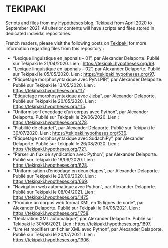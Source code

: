 # TEKIPAKI

Scripts and files from [my Hypotheses blog, Tekipaki](https://tekipaki.hypotheses.org/) from April 2020 to September 2021.
All ulterior contents will have scripts and files stored in dedicated individal repositories.

French readers, please visit the following posts on [Tekipaki](https://tekipaki.hypotheses.org/) for more information regarding files from this repository :

* “Lexique linguistique en japonais – 01”, par Alexander Delaporte. Publié sur Tekipaki le 21/04/2020. Lien : https://tekipaki.hypotheses.org/69.
* “Lexique linguistique en japonais – 02”, par Alexander Delaporte. Publié sur Tekipaki le 05/05/2020. Lien : https://tekipaki.hypotheses.org/97.
* “Étiquetage morphosyntaxique avec PyNLPIR”, par Alexander Delaporte. Publié sur Tekipaki le 13/05/2020. Lien : https://tekipaki.hypotheses.org/117.
* “Étiquetage morphosyntaxique avec Jieba”, par Alexander Delaporte. Publié sur Tekipaki le 20/05/2020. Lien : https://tekipaki.hypotheses.org/115.
* “Uniformiser l’encodage d’un corpus avec Python”, par Alexander Delaporte. Publié sur Tekipaki le 29/06/2020. Lien : https://tekipaki.hypotheses.org/478.
* “Fiabilité de chardet”, par Alexander Delaporte. Publié sur Tekipaki le 30/07/2020. Lien : https://tekipaki.hypotheses.org/536.
* “Étiquetage morphosyntaxique avec SudachiPy”, par Alexander Delaporte. Publié sur Tekipaki le 26/08/2020. Lien : https://tekipaki.hypotheses.org/721.
* “Parser un flux de syndication avec Python”, par Alexander Delaporte. Publié sur Tekipaki le 18/09/2020. Lien : https://tekipaki.hypotheses.org/628.
* “Uniformisation d’encodage en deux étapes”, par Alexander Delaporte. Publié sur Tekipaki le 29/09/2020. Lien : https://tekipaki.hypotheses.org/669.
* “Navigation web automatique avec Python”, par Alexander Delaporte. Publié sur Tekipaki le 08/04/2021. Lien : https://tekipaki.hypotheses.org/1475.
* “Produire un corpus web format XML en 15 lignes de code”, par Alexander Delaporte. Publié sur Tekipaki le 04/05/2021. Lien : https://tekipaki.hypotheses.org/1758.
* “Déclaration XML automatique”, par Alexander Delaporte. Publié sur Tekipaki le 30/06/2021. Lien : https://tekipaki.hypotheses.org/1897.
* “Lire (et modifier) un fichier XML avec Python”, par Alexander Delaporte. Publié sur Tekipaki le 20/07/2021. Lien : https://tekipaki.hypotheses.org/1906.
